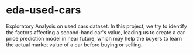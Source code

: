 # eda-used-cars
Exploratory Analysis on used cars dataset. In this project, we try to identify the factors affecting a second-hand car's value, leading us to create a car price prediction model in near future, which may help the buyers to learn the actual market value of a car before buying or selling.
